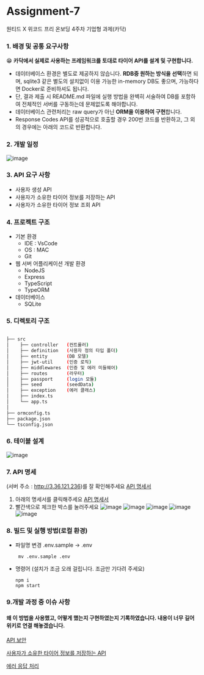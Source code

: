 # Assignment-7
원티드 X 위코드 프리 온보딩 4주차 기업형 과제(카닥)
### 1. 배경 및 공통 요구사항

😁 **카닥에서 실제로 사용하는 프레임워크를 토대로 타이어 API를 설계 및 구현합니다.**
- 데이터베이스 환경은 별도로 제공하지 않습니다.
 **RDB중 원하는 방식을 선택**하면 되며, sqlite3 같은 별도의 설치없이 이용 가능한 in-memory DB도 좋으며, 가능하다면 Docker로 준비하셔도 됩니다.
- 단, 결과 제출 시 README.md 파일에 실행 방법을 완벽히 서술하여 DB를 포함하여 전체적인 서버를 구동하는데 문제없도록 해야합니다.
- 데이터베이스 관련처리는 raw query가 아닌 **ORM을 이용하여 구현**합니다.
- Response Codes API를 성공적으로 호출할 경우 200번 코드를 반환하고, 그 외의 경우에는 아래의 코드로 반환합니다.
### 2. 개발 일정
![image](https://user-images.githubusercontent.com/48669085/143784428-8b0ecb51-7816-4e53-85a8-31fa218a7a05.png)
### 3. API 요구 사항
- 사용자 생성 API
- 사용자가 소유한 타이어 정보를 저장하는 API
- 사용자가 소유한 타이어 정보 조회 API

### 4. 프로젝트 구조
- 기본 환경
  - IDE : VsCode 
  - OS : MAC
  - Git
- 웹 서버 어플리케이션 개발 환경
  - NodeJS
  - Express
  - TypeScript
  - TypeORM
- 데이터베이스
  - SQLite 
### 5. 디렉토리 구조

```bash

├── src
│    ├── controller   (컨트롤러)
│    ├── definition   (사용자 정의 타입 폴더)
│    ├── entity       (DB 모델)
│    ├── jwt-util     (인증 로직)
│    ├── middlewares  (인증 및 에러 미들웨어)
│    ├── routes       (라우터)
│    ├── passport     (login 모듈)
│    ├── seed         (seedData)
│    ├── exception    (에러 클래스)
│    ├── index.ts 
│    └── app.ts
│
├── ormconfig.ts
├── package.json 
└── tsconfig.json 

``` 

### 6. 테이블 설계
![image](https://user-images.githubusercontent.com/48669085/143784301-7fdac721-f036-40de-a2fb-e834a82ee672.png)

### 7. API 명세 
(서버 주소 : http://3.36.121.236)를 잘 확인해주세요
[API 명세서](https://documenter.getpostman.com/view/10344809/UVJckGYG#4a31a672-6c1c-4480-9db5-454de9d8e37d)
1. 아래의 명세서를 클릭해주세요
[API 명세서](https://documenter.getpostman.com/view/10344809/UVJckGYG#4a31a672-6c1c-4480-9db5-454de9d8e37d)
2. 빨간색으로 체크한 박스를 눌러주세요
![image](https://user-images.githubusercontent.com/48669085/143788413-276f08d3-23bd-4128-acae-544ede7649c2.png)
![image](https://user-images.githubusercontent.com/48669085/143788574-322bdf28-9b40-473d-ac8c-6c3e68c5d1c4.png)
![image](https://user-images.githubusercontent.com/48669085/143788484-edd0a0e6-d771-4c82-853f-8be693d71ce9.png)
![image](https://user-images.githubusercontent.com/48669085/143788547-8e91fb6a-4fa6-4a6d-9fed-854929c995a3.png)
![image](https://user-images.githubusercontent.com/48669085/143788550-42607d12-6a5f-4cde-befe-5bff9b341c29.png)



### 8.  빌드 및 실행 방법(로컬 환경)
- 파일명 변경 .env.sample ->  .env 
   ```
    mv .env.sample .env
   ```

- 명령어  (설치가 조금 오래 걸립니다. 조금만 기다려 주세요)

   ```shell
   npm i
   npm start
   ```
   

### 9.개발 과정 중 이슈 사항
#### 왜 이 방법을 사용했고, 어떻게 했는지 구현하였는지 기록하였습니다. 내용이 너무 길어 위키로 연결 해놓겠습니다.
[API 보안](https://github.com/Wanted-Free-Pre-Onboarding-Course-10/Assignment-7-earthkingman-/wiki/API-%EB%B3%B4%EC%95%88)

[사용자가 소유한 타이어 정보를 저장하는 API](https://github.com/Wanted-Free-Pre-Onboarding-Course-10/Assignment-7-earthkingman-/wiki/%EC%82%AC%EC%9A%A9%EC%9E%90%EA%B0%80-%EC%86%8C%EC%9C%A0%ED%95%9C-%ED%83%80%EC%9D%B4%EC%96%B4-%EC%A0%95%EB%B3%B4%EB%A5%BC-%EC%A0%80%EC%9E%A5%ED%95%98%EB%8A%94-API)

[에러 응답 처리](https://github.com/Wanted-Free-Pre-Onboarding-Course-10/Assignment-7-earthkingman-/wiki/ErrorClass)

